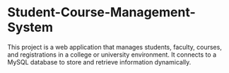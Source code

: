 # Student-Course-Management-System
This project is a  web application that manages students, faculty, courses, and registrations in a college or university environment. It connects to a MySQL database to store and retrieve information dynamically.
